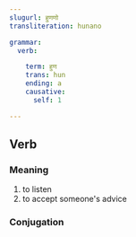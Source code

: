 ```yaml
---
slugurl: हुणणो
transliteration: hunano

grammar: 
  verb:

    term: हुण
    trans: hun
    ending: a
    causative: 
      self: 1

---
```


## Verb

### Meaning

1. to listen
2. to accept someone's advice

### Conjugation

<verb-conj :grammar="grammar"></verb-conj>
